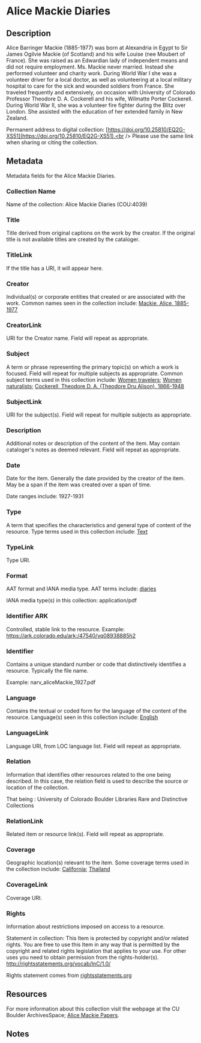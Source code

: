 # Alice Mackie Diaries
## Description
Alice Barringer Mackie (1885-1977) was born at Alexandria in Egypt to Sir James Ogilvie Mackie (of Scotland) and his wife Louise (nee Moubert of France). She was raised as an Edwardian lady of independent means and did not require employment. Ms. Mackie never married. Instead she performed volunteer and charity work. During World War I she was a volunteer driver for a local doctor, as well as volunteering at a local military hospital to care for the sick and wounded soldiers from France. She traveled frequently and extensively, on occasion with University of Colorado Professor Theodore D. A. Cockerell and his wife, Wilmatte Porter Cockerell. During World War II, she was a volunteer fire fighter during the Blitz over London. She assisted with the education of her extended family in New Zealand.

Permanent address to digital collection: [https://doi.org/10.25810/EQ2G-XS51](https://doi.org/10.25810/EQ2G-XS51).<br /> 
Please use the same link when sharing or citing the collection.

## Metadata

Metadata fields for the Alice Mackie Diaries.

### Collection Name
Name of the collection: Alice Mackie Diaries (COU:4039)
### Title
Title derived from original captions on the work by the creator. If the original title is not available titles are created by the cataloger.
### TitleLink
If the title has a URI, it will appear here.
### Creator
Individual(s) or corporate entities that created or are associated with the work. Common names seen in the collection include: [Mackie, Alice, 1885-1977](http://id.loc.gov/authorities/names/no2017159645) 

### CreatorLink
URI for the Creator name. Field will repeat as appropriate.
### Subject
A term or phrase representing the primary topic(s) on which a work is focused. Field will repeat for multiple subjects as appropriate. Common subject terms used in this collection include: [Women travelers](http://id.loc.gov/authorities/subjects/sh85147727); [Women naturalists](http://id.loc.gov/authorities/subjects/sh85147658); [Cockerell, Theodore D. A. (Theodore Dru Alison), 1866-1948](http://id.loc.gov/authorities/names/n88619263)

### SubjectLink
URI for the subject(s). Field will repeat for multiple subjects as appropriate.
### Description
Additional notes or description of the content of the item. May contain cataloger's notes as deemed relevant. Field will repeat as appropriate.
### Date
Date for the item. Generally the date provided by the creator of the item. May be a span if the item was created over a span of time.

Date ranges include: 1927-1931
### Type
A term that specifies the characteristics and general type of content of the resource. Type terms used in this collection include: [Text](http://purl.org/dc/dcmitype/Text)
### TypeLink
Type URI.
### Format
AAT format and IANA media type. AAT terms include: [diaries](http://vocab.getty.edu/aat/300027112)

IANA media type(s) in this collection: application/pdf
### Identifier ARK
Controlled, stable link to the resource. Example: https://ark.colorado.edu/ark:/47540/vq08938885h2
### Identifier
Contains a unique standard number or code that distinctively identifies a resource. Typically the file name. 

Example: narv_aliceMackie_1927.pdf
### Language
Contains the textual or coded form for the language of the content of the resource. Language(s) seen in this collection include: [English](http://id.loc.gov/vocabulary/iso639-2/eng)
### LanguageLink
Language URI, from LOC language list. Field will repeat as appropriate.
### Relation
Information that identifies other resources related to the one being described. In this case, the relation field is used to describe the source or location of the collection. 

That being : University of Colorado Boulder Libraries Rare and Distinctive Collections
### RelationLink
Related item or resource link(s). Field will repeat as appropriate.
### Coverage
Geographic location(s) relevant to the item. Some coverage terms used in the collection include: [California](http://id.loc.gov/authorities/names/n79041717); [Thailand](http://id.loc.gov/authorities/names/n79059683) 
### CoverageLink
Coverage URI.
### Rights
Information about restrictions imposed on access to a resource.

Statement in collection: This Item is protected by copyright and/or related rights. You are free to use this Item in any way that is permitted by the copyright and related rights legislation that applies to your use. For other uses you need to obtain permission from the rights-holder(s). http://rightsstatements.org/vocab/InC/1.0/ 

Rights statement comes from [rightsstatements.org](https://rightsstatements.org/page/1.0/?language=en)

## Resources
For more information about this collection visit the webpage at the CU Boulder ArchivesSpace; [Alice Mackie Papers](https://archives.colorado.edu/repositories/2/resources/1108).

## Notes
